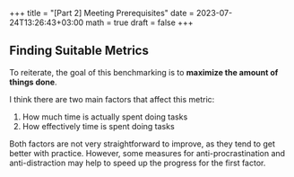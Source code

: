 +++
title = "[Part 2] Meeting Prerequisites"
date = 2023-07-24T13:26:43+03:00
math = true
draft = false
+++

## Finding Suitable Metrics

To reiterate, the goal of this benchmarking is to **maximize the amount of things done**.

I think there are two main factors that affect this metric:
1. How much time is actually spent doing tasks
2. How effectively time is spent doing tasks

Both factors are not very straightforward to improve, as they tend to get better with practice. However, some measures for anti-procrastination and anti-distraction may help to speed up the progress for the first factor.

